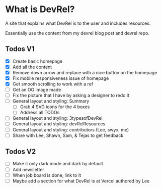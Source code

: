 # What is DevRel?

A site that explains what DevRel is to the user and includes resources.

Essentially use the content from my devrel blog post and devrel repo.

## Todos V1

- [x] Create basic homepage
- [x] Add all the content
- [x] Remove down arrow and replace with a nice button on the homepage
- [x] Fix mobile responsiveness issue of homepage
- [x] Get smooth scrolling to work with a ref
- [ ] Get an OG image made
- [ ] Fix the picture that I have by asking a designer to redo it
- [ ] General layout and styling: Summary
  - [ ] Grab 4 SVG icons for the 4 boxes
  - [ ] Address all TODOs
- [ ] General layout and styling: 3typesofDevRel
- [ ] General layout and styling: devRelResources
- [ ] General layout and styling: contributors (Lee, swyx, me)
- [ ] Share with Lee, Shawn, Sam, & Tejas to get feedback

## Todos V2

- [ ] Make it only dark mode and dark by default
- [ ] Add newsletter
- [ ] When job board is done, link to it
- [ ] Maybe add a section for what DevRel is at Vercel authored by Lee
